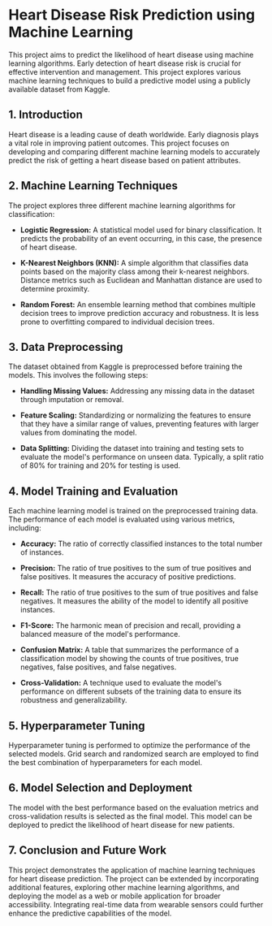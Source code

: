 # Heart Disease Risk Prediction using Machine Learning

This project aims to predict the likelihood of heart disease using machine learning algorithms. Early detection of heart disease risk is crucial for effective intervention and management. This project explores various machine learning techniques to build a predictive model using a publicly available dataset from Kaggle.

## 1. Introduction

Heart disease is a leading cause of death worldwide. Early diagnosis plays a vital role in improving patient outcomes.  This project focuses on developing and comparing different machine learning models to accurately predict the risk of getting a heart disease based on patient attributes.

## 2. Machine Learning Techniques

The project explores three different machine learning algorithms for classification:

* **Logistic Regression:** A statistical model used for binary classification.  It predicts the probability of an event occurring, in this case, the presence of heart disease.

* **K-Nearest Neighbors (KNN):**  A simple algorithm that classifies data points based on the majority class among their k-nearest neighbors.  Distance metrics such as Euclidean and Manhattan distance are used to determine proximity.

* **Random Forest:** An ensemble learning method that combines multiple decision trees to improve prediction accuracy and robustness.  It is less prone to overfitting compared to individual decision trees.

## 3. Data Preprocessing

The dataset obtained from Kaggle is preprocessed before training the models. This involves the following steps:

* **Handling Missing Values:** Addressing any missing data in the dataset through imputation or removal.

* **Feature Scaling:** Standardizing or normalizing the features to ensure that they have a similar range of values, preventing features with larger values from dominating the model.

* **Data Splitting:** Dividing the dataset into training and testing sets to evaluate the model's performance on unseen data.  Typically, a split ratio of 80% for training and 20% for testing is used.

## 4. Model Training and Evaluation

Each machine learning model is trained on the preprocessed training data.  The performance of each model is evaluated using various metrics, including:

* **Accuracy:** The ratio of correctly classified instances to the total number of instances.

* **Precision:**  The ratio of true positives to the sum of true positives and false positives. It measures the accuracy of positive predictions.

* **Recall:**  The ratio of true positives to the sum of true positives and false negatives. It measures the ability of the model to identify all positive instances.

* **F1-Score:** The harmonic mean of precision and recall, providing a balanced measure of the model's performance.

* **Confusion Matrix:** A table that summarizes the performance of a classification model by showing the counts of true positives, true negatives, false positives, and false negatives.

* **Cross-Validation:** A technique used to evaluate the model's performance on different subsets of the training data to ensure its robustness and generalizability.

## 5. Hyperparameter Tuning

Hyperparameter tuning is performed to optimize the performance of the selected models. Grid search and randomized search are employed to find the best combination of hyperparameters for each model.

## 6. Model Selection and Deployment

The model with the best performance based on the evaluation metrics and cross-validation results is selected as the final model.  This model can be deployed to predict the likelihood of heart disease for new patients.

## 7. Conclusion and Future Work

This project demonstrates the application of machine learning techniques for heart disease prediction. The project can be extended by incorporating additional features, exploring other machine learning algorithms, and deploying the model as a web or mobile application for broader accessibility.  Integrating real-time data from wearable sensors could further enhance the predictive capabilities of the model.
